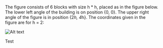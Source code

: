 The figure consists of 6 blocks with size h * h, placed as in the figure below. The lower left angle of the building is on position {0, 0}. The upper right angle of the figure is in position {2*h, 4*h}. The coordinates given in the figure are for h = 2:

<img src="C:\Users\Mario\Desktop\Марио\разни\13.Point-in-the-figure-01.png" alt="Alt text" title="Optional title">

Test